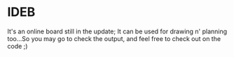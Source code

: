 # IDEB
It's an online board still in the update; It can be used for drawing n' planning too...So you may go to check the output, and feel free to check out on the code ;)
